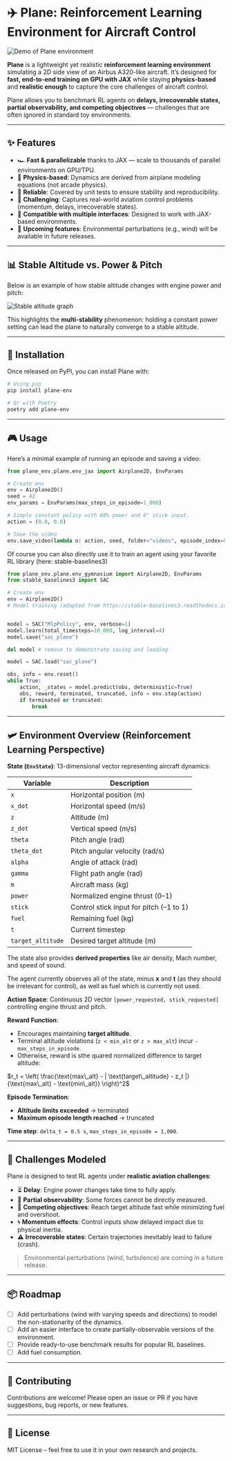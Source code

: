 # ✈️ Plane: Reinforcement Learning Environment for Aircraft Control

![Demo of Plane environment](demo.gif)

**Plane** is a lightweight yet realistic **reinforcement learning environment** simulating a 2D side view of an Airbus A320-like aircraft.
It’s designed for **fast, end-to-end training on GPU with JAX** while staying **physics-based** and **realistic enough** to capture the core challenges of aircraft control.

Plane allows you to benchmark RL agents on **delays, irrecoverable states, partial observability, and competing objectives** — challenges that are often ignored in standard toy environments.

---

## ✨ Features

* 🏎 **Fast & parallelizable** thanks to JAX — scale to thousands of parallel environments on GPU/TPU.
* 📐 **Physics-based**: Dynamics are derived from airplane modeling equations (not arcade physics).
* 🧪 **Reliable**: Covered by unit tests to ensure stability and reproducibility.
* 🎯 **Challenging**: Captures real-world aviation control problems (momentum, delays, irrecoverable states).
* 🔄 **Compatible with multiple interfaces**: Designed to work with JAX-based environments.
* 🌟 **Upcoming features**: Environmental perturbations (e.g., wind) will be available in future releases.

---

## 📊 Stable Altitude vs. Power & Pitch

Below is an example of how stable altitude changes with engine power and pitch:

![Stable altitude graph](altitude_vs_power_and_stick.png)

This highlights the **multi-stability** phenomenon: holding a constant power setting can lead the plane to naturally converge to a stable altitude.

---

## 🚀 Installation

Once released on PyPI, you can install Plane with:

```bash
# Using pip
pip install plane-env

# Or with Poetry
poetry add plane-env
```

---

## 🎮 Usage

Here’s a minimal example of running an episode and saving a video:

```python
from plane_env.plane.env_jax import Airplane2D, EnvParams

# Create env
env = Airplane2D()
seed = 42
env_params = EnvParams(max_steps_in_episode=1_000)

# Simple constant policy with 80% power and 0° stick input.
action = (0.8, 0.0)

# Save the video
env.save_video(lambda o: action, seed, folder="videos", episode_index=0, params=env_params, format="gif")
```

Of course you can also directly use it to train an agent using your favorite RL library (here: stable-baselines3)

```python
from plane_env.plane.env_gymnasium import Airplane2D, EnvParams
from stable_baselines3 import SAC

# Create env
env = Airplane2D()
# Model training (adapted from https://stable-baselines3.readthedocs.io/en/master/modules/sac.html)


model = SAC("MlpPolicy", env, verbose=1)
model.learn(total_timesteps=10_000, log_interval=4)
model.save("sac_plane")

del model # remove to demonstrate saving and loading

model = SAC.load("sac_plane")

obs, info = env.reset()
while True:
    action, _states = model.predict(obs, deterministic=True)
    obs, reward, terminated, truncated, info = env.step(action)
    if terminated or truncated:
        break
```


---

## 🛩️ Environment Overview (Reinforcement Learning Perspective)

**State (`EnvState`)**: 13-dimensional vector representing aircraft dynamics:

| Variable          | Description                             |
| ----------------- | --------------------------------------- |
| `x`               | Horizontal position (m)                 |
| `x_dot`           | Horizontal speed (m/s)                  |
| `z`               | Altitude (m)                            |
| `z_dot`           | Vertical speed (m/s)                    |
| `theta`           | Pitch angle (rad)                       |
| `theta_dot`       | Pitch angular velocity (rad/s)          |
| `alpha`           | Angle of attack (rad)                   |
| `gamma`           | Flight path angle (rad)                 |
| `m`               | Aircraft mass (kg)                      |
| `power`           | Normalized engine thrust (0–1)          |
| `stick`           | Control stick input for pitch (–1 to 1) |
| `fuel`            | Remaining fuel (kg)                     |
| `t`               | Current timestep                        |
| `target_altitude` | Desired target altitude (m)             |

The state also provides **derived properties** like air density, Mach number, and speed of sound.

The agent currently observes all of the state, minus **x** and **t** (as they should be irrelevant for control), as well as fuel which is currently not used.

**Action Space**: Continuous 2D vector `[power_requested, stick_requested]` controlling engine thrust and pitch.

**Reward Function**:

* Encourages maintaining **target altitude**.
* Terminal altitude violations (`z < min_alt` or `z > max_alt`) incur `-max_steps_in_episode`.
* Otherwise, reward is sthe quared normalized difference to target altitude:

$`r_t = \left( \frac{\text{max\_alt} - | \text{target\_altitude} - z_t |}{\text{max\_alt} - \text{min\_alt}} \right)^2`$



**Episode Termination**:

* **Altitude limits exceeded** → terminated
* **Maximum episode length reached** → truncated

**Time step**: `delta_t = 0.5 s`, `max_steps_in_episode = 1,000`.

---

## 🧩 Challenges Modeled

Plane is designed to test RL agents under **realistic aviation challenges**:

* ⏳ **Delay**: Engine power changes take time to fully apply.
* 👀 **Partial observability**: Some forces cannot be directly measured.
* 🏁 **Competing objectives**: Reach target altitude fast while minimizing fuel and overshoot.
* 🌀 **Momentum effects**: Control inputs show delayed impact due to physical inertia.
* ⚠️ **Irrecoverable states**: Certain trajectories inevitably lead to failure (crash).

> Environmental perturbations (wind, turbulence) are coming in a future release.

---

## 📦 Roadmap

* [ ] Add perturbations (wind with varying speeds and directions) to model the non-stationarity of the dynamics.
* [ ] Add an easier interface to create partially-observable versions of the environment.
* [ ] Provide ready-to-use benchmark results for popular RL baselines.
* [ ] Add fuel consumption.

---

## 🤝 Contributing

Contributions are welcome!
Please open an issue or PR if you have suggestions, bug reports, or new features.

---

## 📜 License

MIT License – feel free to use it in your own research and projects.
